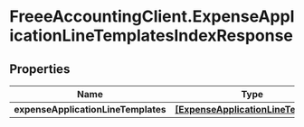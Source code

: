 # FreeeAccountingClient.ExpenseApplicationLineTemplatesIndexResponse

## Properties
Name | Type | Description | Notes
------------ | ------------- | ------------- | -------------
**expenseApplicationLineTemplates** | [**[ExpenseApplicationLineTemplate]**](ExpenseApplicationLineTemplate.md) |  | 


